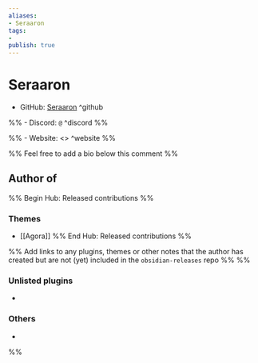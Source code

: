 ```yaml
---
aliases:
- Seraaron
tags: 
- 
publish: true
---
```


# Seraaron

- GitHub: [Seraaron](https://github.com/Seraaron/) ^github

%% - Discord: `@` ^discord %%

%% - Website: <> ^website %% 

<!-- - [[Publish sites|Publish site]]: ^publish -->

%% Feel free to add a bio below this comment %%


## Author of

%% Begin Hub: Released contributions %%

### Themes
- [[Agora]]
%% End Hub: Released contributions %%

%% Add links to any plugins, themes or other notes that the author has created but are not (yet) included in the `obsidian-releases` repo %%
%%
### Unlisted plugins

- 

### Others

- 
%%

<!--
## Sponsor this author

- [[GitHub sponsors]]: [Sponsor @Seraaron on GitHub Sponsors](https://github.com/sponsors/Seraaron) ^github-sponsor
- [[Buy me a coffee]]: ^buy-me-a-coffee
- [[PayPal]]: ^paypal
- [[Patreon]]: ^patreon

-->

<!--
## Follow this author

- [[YouTube Channels|On YouTube]]: ^youtube
- Twitter: ^twitter
- ...
-->